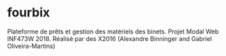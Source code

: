 # fourbix
Plateforme de prêts et gestion des matériels des binets. Projet Modal Web INF473W 2018. Réalisé par des X2016 (Alexandre Binninger and Gabriel Oliveira-Martins)
